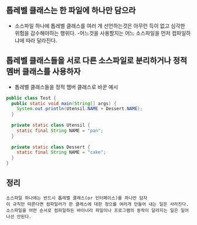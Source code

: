 ## 톱레벨 클래스는 한 파일에 하나만 담으라
  - 소스파일 하나에 톱레벨 클래스를 여러 개 선언하는것은 아무런 득이 없고 심각한 위험을 감수해야하는 행위다.
  -어느것을 사용할지는 어느 소스파일을 먼저 컴파일하냐에 따라 달라진다.

## 톱레벨 클래스들을 서로 다른 소스파일로 분리하거나 정적멤버 클래스를 사용하자

  - 톱레벨 클래스들을 정적 멤버 클래스로 바꾼 예시
  ```java
  public class Test {
    public static void main(String[] args) {
      System.out.println(Utensil.NAME + Dessert.NAME);
    }
    
    private static class Utensil {
      static final String NAME = "pan";
    }
    
    private static class Dessert {
      static final String NAME = "cake";
    }
  }
  ```
  
## 정리
  ```
  소스파일 하나에는 반드시 톱레벨 클래스(or 인터페이스)를 하나만 담자
  이 규칙만 따른다면 컴파일러가 한 클래스에 대한 정으를 여러개 만들어 내는 일은 사라진다.
  소스파일을 어떤 순서로 컴파일하든 바이너리 파일이나 프로그램의 동작이 달라지는 일은 일어나선 안된다.
  ```
